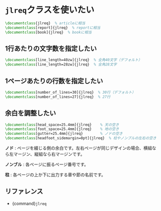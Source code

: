 # ``jlreq``クラスを使いたい

```latex
\documentclass{jlreq}  % articleに相当
\documentclass[report]{jlreq}  % reportに相当
\documentclass[book]{jlreq}  % bookに相当
```

## 1行あたりの文字数を指定したい

```latex
\documentclass[line_length=40zw]{jlreq}  % 全角40文字（デフォルト）
\documentclass[line_length=28zw]{jlreq}  % 全角28文字
```

## 1ページあたりの行数を指定したい

```latex
\documentclass[number_of_lines=30]{jlreq}  % 30行（デフォルト）
\documentclass[number_of_lines=27]{jlreq}  % 27行
```

## 余白を調整したい

```latex
\documentclass[head_space=25.4mm]{jlreq}    % 天の空き
\documentclass[foot_space=25.4mm]{jlreq}    % 地の空き
\documentclass[gutter=25.4mm]{jlreq}        % ノドの空き
\documentclass[headfoot_sidemargin=0pt]{jlreq}  % 柱やノンブルの左右の空き
```

**ノド**
:   ページを綴じる側の余白です。左右ページが同じデザインの場合、横組なら左マージン、縦組なら右マージンです。

**ノンブル**
:   各ページに振るページ番号です。

**柱**
:   各ページの上か下に出力する章や節の名前です。





## リファレンス

- {command}`jlreq`
